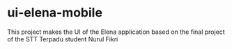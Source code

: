 # ui-elena-mobile
This project makes the UI of the Elena application based on the final project of the STT Terpadu student Nurul Fikri
